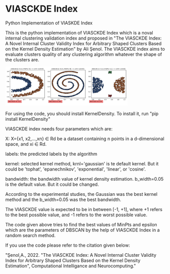 # VIASCKDE Index
Python Implementation of VIASKDE Index

This is the python implementation of VIASCKDE Index which is a noval internal clustering validation index and proposed in "The VIASCKDE Index: A Novel Internal Cluster Validity Index for Arbitrary Shaped Clusters Based on the Kernel Density Estimation" by Ali Şenol. The VIASCKDE index aims to evaluate clusters quality of any clustering algorithm whatever the shape of the clusters are.

<img src="results/1_HalfKernel_VIASCKDE.png" width="128"/><img src="results/2_TwoSpirals_VIASCKDE.png" width="128"/><img src="results/3_outliers_VIASCKDE.png" width="128"/>

For using the code, you should install KernelDensity. To install it, run "pip install KernelDensity"

VIASCKDE index needs four parameters which are:

X: X={x1, x2,…,xn} ∈ Rd be a dataset containing n points in a d-dimensional space, and xi ∈ Rd.

labels: the predicted labels by the algorithm

kernel: selected kernel method, krnl='gaussian' is te default kernel. But it could be 'tophat', 'epanechnikov', 'exponential', 'linear', or 'cosine'.

bandwidth: the bandwidth value of kernel density estimation. b_width=0.05 is the default value. But it could be changed.

According to the experimental studies, the Gaussian was the best kernel method and the b_width=0.05 was the best bandwidth. 

The VIASCKDE value is expected to be in between [-1, +1], where +1 refers to the best possible value, and -1 refers to the worst possible value.

The code given above tries to find the best values of MinPts and epsilon which are the parameters of DBSCAN by the help of VIASCKDE Index in a random search method.

If you use the code please refer to the citation given below:

"Şenol,A., 2022. "The VIASCKDE Index: A Novel Internal Cluster Validity Index for Arbitrary Shaped Clusters Based on the Kernel Density Estimation", Computational Intelligance and Neurocomputing."


